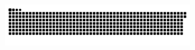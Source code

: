 <picture>
  <source media="(prefers-color-scheme: dark)" srcset="https://raw.githubusercontent.com/MarineHakobyan/MarineHakobyan/73543df9813a769a2a0eff0aac9ee1b7cd5f7e30/github-contribution-grid-snake-dark.svg" />
  <source media="(prefers-color-scheme: light)" srcset="https://raw.githubusercontent.com/MarineHakobyan/MarineHakobyan/73543df9813a769a2a0eff0aac9ee1b7cd5f7e30/github-contribution-grid-snake.svg" />
  <img alt="github-snake" src="https://raw.githubusercontent.com/MarineHakobyan/MarineHakobyan/73543df9813a769a2a0eff0aac9ee1b7cd5f7e30/github-contribution-grid-snake-dark.svg" />
</picture>
